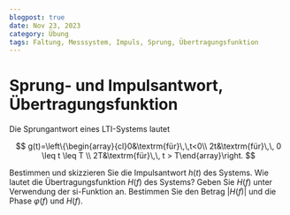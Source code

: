 ```yaml
---
blogpost: true
date: Nov 23, 2023
category: Übung
tags: Faltung, Messsystem, Impuls, Sprung, Übertragungsfunktion
---
```


<script type="text/x-mathjax-config">
  MathJax.Hub.Config({
    tex2jax: {
      inlineMath: [ ['$','$'], ["\\(","\\)"] ],
      processEscapes: true
    }
  });
</script>
    
<script type="text/javascript"
        src="https://cdn.mathjax.org/mathjax/latest/MathJax.js?config=TeX-AMS-MML_HTMLorMML">
</script>

# Sprung- und Impulsantwort, Übertragungsfunktion


Die Sprungantwort eines LTI-Systems lautet

$$
g(t)=\left\{\begin{array}{cl}0&\textrm{für}\,\,t<0\\  2t&\textrm{für}\,\, 0 \leq t \leq T \\ 2T&\textrm{für}\,\, t > T\end{array}\right.
$$

 Bestimmen und skizzieren Sie die Impulsantwort $h(t)$ des Systems. Wie lautet die Übertragungsfunktion $H(f)$ des Systems? Geben Sie $H(f)$ unter Verwendung der si-Funktion an.
 Bestimmen Sie den Betrag $|H(f)|$ und die Phase $\varphi(f)$ und $H(f)$.